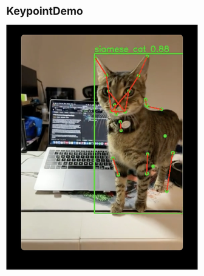 # KeypointDemo

[![Watch the Video](testSample/testThumbnail.jpg)](https://drive.google.com/file/d/1AADeKNMRD-QUegoeyLB6-QXxmpUSSAiI/view?usp=sharing)

